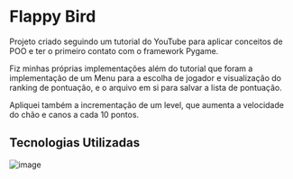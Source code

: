 # Flappy Bird

Projeto criado seguindo um tutorial do YouTube 
para aplicar conceitos de POO e ter o primeiro 
contato com o framework Pygame.

Fiz minhas próprias implementações além do tutorial 
que foram a implementação de um Menu para a escolha 
de jogador e visualização do ranking de pontuação, e 
o arquivo em si para salvar a lista de pontuação.

Apliquei também a incrementação de um level, que aumenta a
velocidade do chão e canos a cada 10 pontos.

## Tecnologias Utilizadas

![image](https://github.com/user-attachments/assets/19ed93d9-4df7-4c5b-a5f2-3168f99f5b60)


